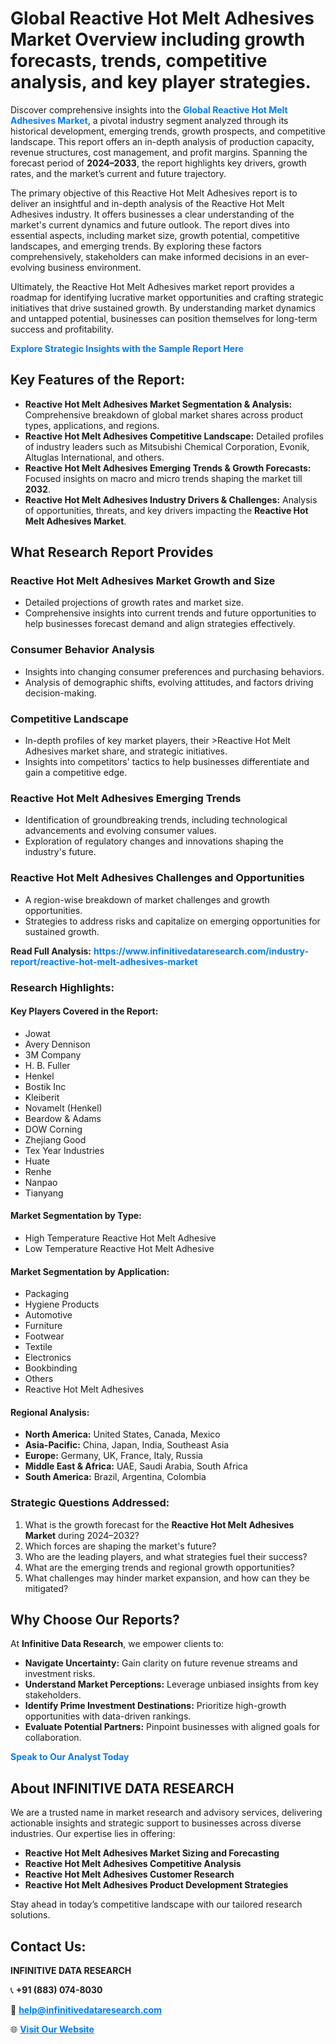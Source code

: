<h1>Global Reactive Hot Melt Adhesives Market Overview including growth forecasts, trends, competitive analysis, and key player strategies.</h1>
<p>
Discover comprehensive insights into the 
<a href="https://www.infinitivedataresearch.com/industry-report/reactive-hot-melt-adhesives-market" rel="dofollow" style="color: #007BFF; text-decoration: none;"><strong>Global Reactive Hot Melt Adhesives Market</strong></a>, a pivotal industry segment analyzed through its historical development, emerging trends, growth prospects, and competitive landscape. This report offers an in-depth analysis of production capacity, revenue structures, cost management, and profit margins. Spanning the forecast period of <strong>2024–2033</strong>, the report highlights key drivers, growth rates, and the market’s current and future trajectory.
</p>
<p>
The primary objective of this Reactive Hot Melt Adhesives report is to deliver an insightful and in-depth analysis of the Reactive Hot Melt Adhesives industry. It offers businesses a clear understanding of the market's current dynamics and future outlook. The report dives into essential aspects, including market size, growth potential, competitive landscapes, and emerging trends. By exploring these factors comprehensively, stakeholders can make informed decisions in an ever-evolving business environment.
</p>
<p>
Ultimately, the Reactive Hot Melt Adhesives market report provides a roadmap for identifying lucrative market opportunities and crafting strategic initiatives that drive sustained growth. By understanding market dynamics and untapped potential, businesses can position themselves for long-term success and profitability.
</p>
<p>
<a href="https://www.infinitivedataresearch.com/request-sample/reportId=103057" style="color: #007BFF; text-decoration: none;"><strong>Explore Strategic Insights with the Sample Report Here</strong></a>
</p>

<h2>Key Features of the Report:</h2>
<ul>
<li><strong>Reactive Hot Melt Adhesives Market Segmentation & Analysis:</strong> Comprehensive breakdown of global market shares across product types, applications, and regions.</li>
<li><strong>Reactive Hot Melt Adhesives Competitive Landscape:</strong> Detailed profiles of industry leaders such as Mitsubishi Chemical Corporation, Evonik, Altuglas International, and others.</li>
<li><strong>Reactive Hot Melt Adhesives Emerging Trends & Growth Forecasts:</strong> Focused insights on macro and micro trends shaping the market till <strong>2032</strong>.</li>
<li><strong>Reactive Hot Melt Adhesives Industry Drivers & Challenges:</strong> Analysis of opportunities, threats, and key drivers impacting the <strong>Reactive Hot Melt Adhesives Market</strong>.</li>
</ul>

<h2>What Research Report Provides</h2>
<h3>Reactive Hot Melt Adhesives Market Growth and Size</h3>
<ul>
<li>Detailed projections of growth rates and market size.</li>
<li>Comprehensive insights into current trends and future opportunities to help businesses forecast demand and align strategies effectively.</li>
</ul>

<h3>Consumer Behavior Analysis</h3>
<ul>
<li>Insights into changing consumer preferences and purchasing behaviors.</li>
<li>Analysis of demographic shifts, evolving attitudes, and factors driving decision-making.</li>
</ul>

<h3>Competitive Landscape</h3>
<ul>
<li>In-depth profiles of key market players, their >Reactive Hot Melt Adhesives market share, and strategic initiatives.</li>
<li>Insights into competitors' tactics to help businesses differentiate and gain a competitive edge.</li>
</ul>

<h3>Reactive Hot Melt Adhesives Emerging Trends</h3>
<ul>
<li>Identification of groundbreaking trends, including technological advancements and evolving consumer values.</li>
<li>Exploration of regulatory changes and innovations shaping the industry's future.</li>
</ul>

<h3>Reactive Hot Melt Adhesives Challenges and Opportunities</h3>
<ul>
<li>A region-wise breakdown of market challenges and growth opportunities.</li>
<li>Strategies to address risks and capitalize on emerging opportunities for sustained growth.</li>
</ul>
<p><strong>Read Full Analysis:</strong> <a href="https://www.infinitivedataresearch.com/industry-report/reactive-hot-melt-adhesives-market" rel="dofollow" style="color: #007BFF; text-decoration: none;"><strong>https://www.infinitivedataresearch.com/industry-report/reactive-hot-melt-adhesives-market</strong></a></p>
<h3>Research Highlights:</h3>
<h4>Key Players Covered in the Report:</h4>
<ul><li>Jowat</li><li>Avery Dennison</li><li>3M Company</li><li>H. B. Fuller</li><li>Henkel</li><li>Bostik Inc</li><li>Kleiberit</li><li>Novamelt (Henkel)</li><li>Beardow &amp; Adams</li><li>DOW Corning</li><li>Zhejiang Good</li><li>Tex Year Industries</li><li>Huate</li><li>Renhe</li><li>Nanpao</li><li>Tianyang</li></ul>
<h4>Market Segmentation by Type:</h4>
<ul><li>High Temperature Reactive Hot Melt Adhesive</li><li>Low Temperature Reactive Hot Melt Adhesive</li></ul>
<h4>Market Segmentation by Application:</h4>
<ul><li>Packaging</li><li>Hygiene Products</li><li>Automotive</li><li>Furniture</li><li>Footwear</li><li>Textile</li><li>Electronics</li><li>Bookbinding</li><li>Others</li><li>Reactive Hot Melt Adhesives</li></ul>

<h4>Regional Analysis:</h4>
<ul>
<li><strong>North America:</strong> United States, Canada, Mexico</li>
<li><strong>Asia-Pacific:</strong> China, Japan, India, Southeast Asia</li>
<li><strong>Europe:</strong> Germany, UK, France, Italy, Russia</li>
<li><strong>Middle East & Africa:</strong> UAE, Saudi Arabia, South Africa</li>
<li><strong>South America:</strong> Brazil, Argentina, Colombia</li>
</ul>

<h3>Strategic Questions Addressed:</h3>
<ol>
<li>What is the growth forecast for the <strong>Reactive Hot Melt Adhesives Market</strong> during 2024–2032?</li>
<li>Which forces are shaping the market's future?</li>
<li>Who are the leading players, and what strategies fuel their success?</li>
<li>What are the emerging trends and regional growth opportunities?</li>
<li>What challenges may hinder market expansion, and how can they be mitigated?</li>
</ol>

<h2>Why Choose Our Reports?</h2>
<p>At <strong>Infinitive Data Research</strong>, we empower clients to:</p>
<ul>
<li><strong>Navigate Uncertainty:</strong> Gain clarity on future revenue streams and investment risks.</li>
<li><strong>Understand Market Perceptions:</strong> Leverage unbiased insights from key stakeholders.</li>
<li><strong>Identify Prime Investment Destinations:</strong> Prioritize high-growth opportunities with data-driven rankings.</li>
<li><strong>Evaluate Potential Partners:</strong> Pinpoint businesses with aligned goals for collaboration.</li>
</ul>
<p><a href="https://www.infinitivedataresearch.com/industry-report/reactive-hot-melt-adhesives-market" rel="dofollow" style="color: #007BFF; text-decoration: none;"><strong>Speak to Our Analyst Today</strong></a></p>

<h2>About INFINITIVE DATA RESEARCH</h2>
<p>We are a trusted name in market research and advisory services, delivering actionable insights and strategic support to businesses across diverse industries. Our expertise lies in offering:</p>
<ul>
<li><strong>Reactive Hot Melt Adhesives Market Sizing and Forecasting</strong></li>
<li><strong>Reactive Hot Melt Adhesives Competitive Analysis</strong></li>
<li><strong>Reactive Hot Melt Adhesives Customer Research</strong></li>
<li><strong>Reactive Hot Melt Adhesives Product Development Strategies</strong></li>
</ul>
<p>Stay ahead in today’s competitive landscape with our tailored research solutions.</p>

<h2>Contact Us:</h2>
<p><strong>INFINITIVE DATA RESEARCH</strong></p>
<p>📞 <strong>+91 (883) 074-8030</strong></p>
<p>📧 <strong><a href="mailto:help@infinitivedataresearch.com" style="color: #007BFF;">help@infinitivedataresearch.com</a></strong></p>
<p>🌐 <strong><a href="https://www.infinitivedataresearch.com" rel="dofollow" style="color: #007BFF;">Visit Our Website</a></strong></p>